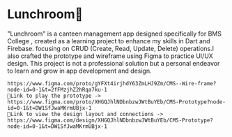 # Lunchroom💜
  "Lunchroom" is a canteen management app designed specifically for BMS College , created as a learning project to enhance my skills in Dart and Firebase. focusing on CRUD (Create, Read, Update, Delete) operations.I also crafted the prototype and wireframe using Figma to practice UI/UX design. This project is not a professional solution but a personal endeavor to learn and grow in app development and design.
  
    https://www.figma.com/proto/gYFXt4irjhdY63ZmLHJ9Zm/CMS--Wire-frame?node-id=0-1&t=2fFMzjhZ2hRqa7ku-1
    🔗Link to play the prototype -> https://www.figma.com/proto/XHGQJhlNDbnbzwJWtBuYEb/CMS-Prototype?node-id=0-1&t=DW1SfJwaMKrmUBjx-1
    🔗Link to view the design layout and connections -> https://www.figma.com/design/XHGQJhlNDbnbzwJWtBuYEb/CMS-Prototype?node-id=0-1&t=DW1SfJwaMKrmUBjx-1
